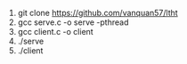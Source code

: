 1. git clone https://github.com/vanquan57/ltht
2. gcc serve.c -o serve -pthread
3. gcc client.c -o client
4. ./serve
5. ./client